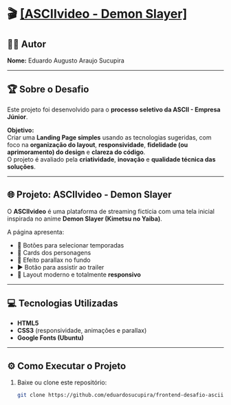 # 🎬 <a href="https://eduardosucupira.github.io/ascii-video/" target="_blank">[ASCIIvideo - Demon Slayer]</a>

## 🧑‍💻 Autor
**Nome:** Eduardo Augusto Araujo Sucupira  

---

## 🏆 Sobre o Desafio
Este projeto foi desenvolvido para o **processo seletivo da ASCII - Empresa Júnior**.  

**Objetivo:**  
Criar uma **Landing Page simples** usando as tecnologias sugeridas, com foco na **organização do layout**, **responsividade**, **fidelidade (ou aprimoramento) do design** e **clareza do código**.  
O projeto é avaliado pela **criatividade**, **inovação** e **qualidade técnica das soluções**.

---

## 🌐 Projeto: ASCIIvideo - Demon Slayer
O **ASCIIvideo** é uma plataforma de streaming fictícia com uma tela inicial inspirada no anime **Demon Slayer (Kimetsu no Yaiba)**.  

A página apresenta:
- 🎥 Botões para selecionar temporadas  
- 🧩 Cards dos personagens  
- 🌄 Efeito parallax no fundo  
- ▶️ Botão para assistir ao trailer  
- 📱 Layout moderno e totalmente **responsivo**

---

## 💻 Tecnologias Utilizadas
- **HTML5**
- **CSS3** (responsividade, animações e parallax)
- **Google Fonts (Ubuntu)**

---

## ⚙️ Como Executar o Projeto
1. Baixe ou clone este repositório:
   ```bash
   git clone https://github.com/eduardosucupira/frontend-desafio-ascii.git

